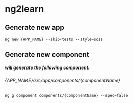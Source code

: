 # ng2learn

## Generate new app
`ng new {APP_NAME} --skip-tests --style=scss`

## Generate new component
##### will generate the following component:
###### {APP_NAME}/src/app/components/{componentName}

`ng g component components/{componentName} --spec=false`
